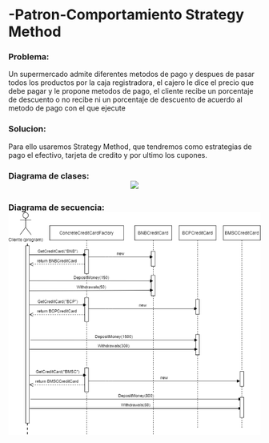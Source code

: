 # -Patron-Comportamiento Strategy Method 
### Problema:
Un supermercado admite diferentes metodos de pago y despues de pasar todos los productos por la caja registradora, el cajero le dice el precio que debe pagar y le propone metodos de pago, el cliente recibe un porcentaje de descuento o no recibe ni un porcentaje de descuento de acuerdo al metodo de pago con el que ejecute
### Solucion:
Para ello usaremos Strategy Method, que tendremos como estrategias de pago el efectivo, tarjeta de credito y por ultimo los cupones.

### Diagrama de clases:<div style="text-align:center"><img src="https://github.com/juslan/Patron-Creacional/blob/main/Diagrama%20de%20clases%20Patron%20comportamiento.png" /></div>


### Diagrama de secuencia:<div style="text-align:center"><img src="https://github.com/juslan/Patron-Creacional/blob/main/Diagrama%20de%20secuencia.png" /></div>

